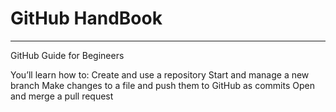 # GitHub HandBook
_________________________________________________________________________________________________________________________________________
GitHub Guide for Begineers

You’ll learn how to:
Create and use a repository
Start and manage a new branch
Make changes to a file and push them to GitHub as commits
Open and merge a pull request
